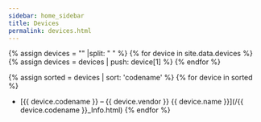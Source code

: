 ```yaml
---
sidebar: home_sidebar
title: Devices
permalink: devices.html
---
```

{% assign devices = "" |split: " " %}
{% for device in site.data.devices %}
{% assign devices = devices | push: device[1] %}
{% endfor %}

{% assign sorted = devices | sort: 'codename' %}
{% for device in sorted %}
* [{{ device.codename }} &ndash; {{ device.vendor }} {{ device.name }}](/{{ device.codename }}_Info.html)
{% endfor %}
